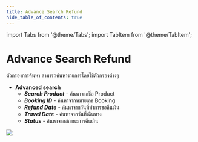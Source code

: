 ```yaml
---
title: Advance Search Refund
hide_table_of_contents: true
---
```


import Tabs from '@theme/Tabs';
import TabItem from '@theme/TabItem';

# Advance Search Refund

ตัวกรองการค้นหา สามารถค้นหารายการโดยใช้ตัวกรองต่างๆ

- **Advanced search** 
  - ***Search Product*** - ค้นหาจากชื่อ Product
  - ***Booking ID*** - ค้นหาจากหมายเลข Booking
  - ***Refund Date*** - ค้นหาจากวันที่ทำการขอคืนเงิน
  - ***Travel Date*** - ค้นหาจากวันที่เดินทาง
  - ***Status*** - ค้นหาจากสถานะการคืนเงิน

![](/img/Advanced_search_refund.png)